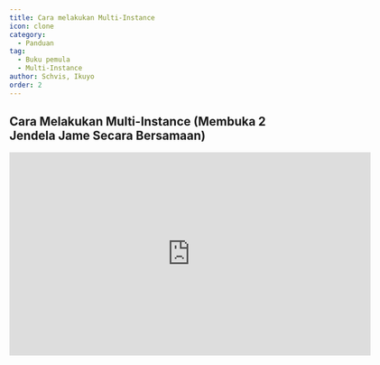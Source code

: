 ```yaml
---
title: Cara melakukan Multi-Instance
icon: clone
category:
  - Panduan
tag:
  - Buku pemula
  - Multi-Instance
author: Schvis, Ikuyo
order: 2
---
```


## Cara Melakukan Multi-Instance (Membuka 2 Jendela Jame Secara Bersamaan)

<iframe width="640" height="360" src="https://www.youtube.com/embed/pSAxKoneT64" title="Multi-Instance V (Updated)" frameborder="0" allow="accelerometer; autoplay; clipboard-write; encrypted-media; gyroscope; picture-in-picture; web-share" allowfullscreen></iframe>
